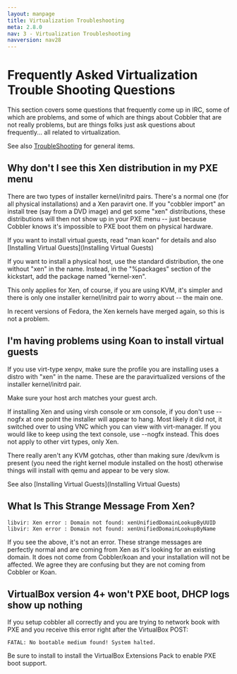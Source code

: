 ```yaml
---
layout: manpage
title: Virtualization Troubleshooting
meta: 2.8.0
nav: 3 - Virtualization Troubleshooting
navversion: nav28
---
```

# Frequently Asked Virtualization Trouble Shooting Questions

This section covers some questions that frequently come up in IRC, some of which are problems, and some of which are
things about Cobbler that are not really problems, but are things folks just ask questions about frequently... all
related to virtualization.

See also [TroubleShooting](TroubleShooting) for general items.

## Why don't I see this Xen distribution in my PXE menu

There are two types of installer kernel/initrd pairs. There's a normal one (for all physical installations) and a Xen
paravirt one. If you "cobbler import" an install tree (say from a DVD image) and get some "xen" distributions, these
distributions will then not show up in your PXE menu -- just because Cobbler knows it's impossible to PXE boot them on
physical hardware.

If you want to install virtual guests, read "man koan" for details and also
[Installing Virtual Guests](Installing Virtual Guests)

If you want to install a physical host, use the standard distribution, the one without "xen" in the name. Instead, in
the "%packages" section of the kickstart, add the package named "kernel-xen".

This only applies for Xen, of course, if you are using KVM, it's simpler and there is only one installer kernel/initrd
pair to worry about -- the main one.

In recent versions of Fedora, the Xen kernels have merged again, so this is not a problem.

## I'm having problems using Koan to install virtual guests

If you use virt-type xenpv, make sure the profile you are installing uses a distro with "xen" in the name. These are the
paravirtualized versions of the installer kernel/initrd pair.

Make sure your host arch matches your guest arch.

If installing Xen and using virsh console or xm console, if you don't use --nogfx at one point the installer will appear
to hang. Most likely it did not, it switched over to using VNC which you can view with virt-manager. If you would like
to keep using the text console, use --nogfx instead. This does not apply to other virt types, only Xen.

There really aren't any KVM gotchas, other than making sure /dev/kvm is present (you need the right kernel module
installed on the host) otherwise things will install with qemu and appear to be very slow.

See also
[Installing Virtual Guests](Installing Virtual Guests)

## What Is This Strange Message From Xen?

    libvir: Xen error : Domain not found: xenUnifiedDomainLookupByUUID
    libvir: Xen error : Domain not found: xenUnifiedDomainLookupByName

If you see the above, it's not an error. These strange messages are perfectly normal and are coming from Xen as it's
looking for an existing domain. It does not come from Cobbler/koan and your installation will not be affected. We agree
they are confusing but they are not coming from Cobbler or Koan.

## VirtualBox version 4+ won't PXE boot, DHCP logs show up nothing

If you setup cobbler all correctly and you are trying to network book with PXE and you receive this error right after
the VirtualBox POST:

    FATAL: No bootable medium found! System halted. 

Be sure to install to install the VirtualBox Extensions Pack to enable PXE boot support.
